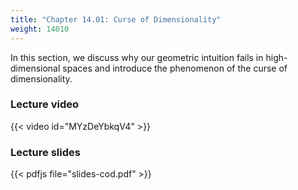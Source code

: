 ```yaml
---
title: "Chapter 14.01: Curse of Dimensionality"
weight: 14010
---
```

In this section, we discuss why our geometric intuition fails in high-dimensional spaces and introduce the phenomenon of the curse of dimensionality. 

<!--more-->

### Lecture video

{{< video id="MYzDeYbkqV4" >}}

### Lecture slides

{{< pdfjs file="slides-cod.pdf" >}}
